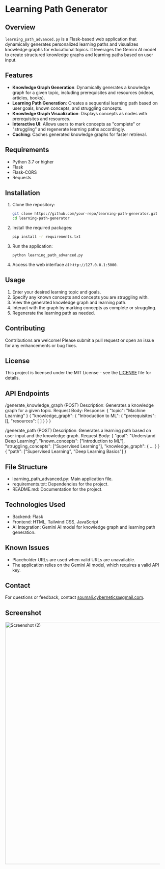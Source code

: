 # Learning Path Generator

## Overview
`learning_path_advanced.py` is a Flask-based web application that dynamically generates personalized learning paths and visualizes knowledge graphs for educational topics. It leverages the Gemini AI model to create structured knowledge graphs and learning paths based on user input.

## Features
- **Knowledge Graph Generation**: Dynamically generates a knowledge graph for a given topic, including prerequisites and resources (videos, articles, books).
- **Learning Path Generation**: Creates a sequential learning path based on user goals, known concepts, and struggling concepts.
- **Knowledge Graph Visualization**: Displays concepts as nodes with prerequisites and resources.
- **Interactive UI**: Allows users to mark concepts as "complete" or "struggling" and regenerate learning paths accordingly.
- **Caching**: Caches generated knowledge graphs for faster retrieval.

## Requirements
- Python 3.7 or higher
- Flask
- Flask-CORS
- Requests

## Installation
1. Clone the repository:
   ```bash
   git clone https://github.com/your-repo/learning-path-generator.git
   cd learning-path-generator
   ```
2. Install the required packages:
   ```bash
   pip install -r requirements.txt
   ```
3. Run the application:
   ```bash
   python learning_path_advanced.py
   ```
4. Access the web interface at `http://127.0.0.1:5000`.

## Usage
1. Enter your desired learning topic and goals.
2. Specify any known concepts and concepts you are struggling with.
3. View the generated knowledge graph and learning path.
4. Interact with the graph by marking concepts as complete or struggling.
5. Regenerate the learning path as needed.

## Contributing
Contributions are welcome! Please submit a pull request or open an issue for any enhancements or bug fixes.

## License
This project is licensed under the MIT License - see the [LICENSE](LICENSE) file for details.


## API Endpoints

/generate_knowledge_graph (POST)
Description: Generates a knowledge graph for a given topic.
Request Body:
Response:
{
  "topic": "Machine Learning"
}
{
  "knowledge_graph": {
    "Introduction to ML": {
      "prerequisites": [],
      "resources": [
      ]
    }
  }
}

/generate_path (POST)
Description: Generates a learning path based on user input and the knowledge graph.
Request Body:
{
  "goal": "Understand Deep Learning",
  "known_concepts": ["Introduction to ML"],
  "struggling_concepts": ["Supervised Learning"],
  "knowledge_graph": { ... }
}
{
  "path": ["Supervised Learning", "Deep Learning Basics"]
}

## File Structure
- learning_path_advanced.py: Main application file.
- requirements.txt: Dependencies for the project.
- README.md: Documentation for the project.

## Technologies Used
- Backend: Flask
- Frontend: HTML, Tailwind CSS, JavaScript
- AI Integration: Gemini AI model for knowledge graph and learning path generation.

## Known Issues
- Placeholder URLs are used when valid URLs are unavailable.
- The application relies on the Gemini AI model, which requires a valid API key.

## Contact
For questions or feedback, contact soumali.cybernetics@gmail.com. 

## Screenshot
<img width="1110" height="787" alt="Screenshot (2)" src="https://github.com/user-attachments/assets/1ab483c2-8854-47ca-9ee4-38ea289ffda0" />
